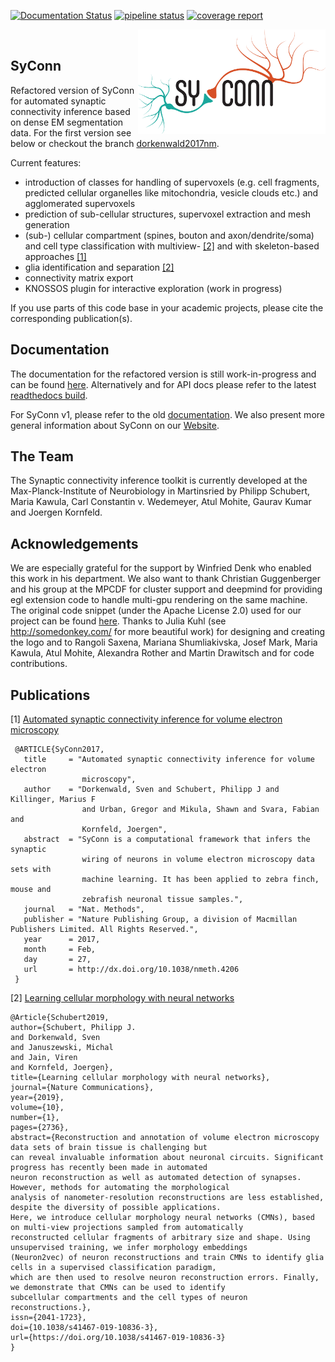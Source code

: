 [![Documentation Status](https://readthedocs.org/projects/syconn/badge/?version=latest)](https://syconn.readthedocs.io/en/latest/?badge=latest)
[![pipeline status](https://gitlab.mpcdf.mpg.de/pschuber/SyConn/badges/master/pipeline.svg)](https://gitlab.mpcdf.mpg.de/pschuber/SyConn/commits/master)
[![coverage report](https://gitlab.mpcdf.mpg.de/pschuber/SyConn/badges/master/coverage.svg)](https://gitlab.mpcdf.mpg.de/pschuber/SyConn/commits/master)

<img align="right" width="300" src="./docs/_static/logo_SyConn.png"><br/>


SyConn
------
Refactored version of SyConn for automated synaptic connectivity inference based on dense EM segmentation data. For the first version
 see below or checkout the branch [dorkenwald2017nm](https://github.com/StructuralNeurobiologyLab/SyConn/tree/dorkenwald2017nm).

Current features:
- introduction of classes for handling of supervoxels (e.g. cell fragments, predicted cellular
organelles like mitochondria, vesicle clouds etc.) and agglomerated supervoxels
- prediction of sub-cellular structures, supervoxel extraction and mesh
  generation
- (sub-) cellular compartment (spines, bouton and axon/dendrite/soma) and cell type classification with multiview- [\[2\]](https://www.nature.com/articles/s41467-019-10836-3) and with skeleton-based approaches [\[1\]](https://www.nature.com/articles/nmeth.4206)
- glia identification and separation [\[2\]](https://www.nature.com/articles/s41467-019-10836-3)
- connectivity matrix export
- KNOSSOS plugin for interactive exploration (work in progress)

If you use parts of this code base in your academic projects, please cite the corresponding publication(s).


Documentation
-------------
The documentation for the refactored version is still work-in-progress and can be found [here](docs/doc.md). Alternatively and for API docs please refer to the latest [readthedocs build](https://syconn.readthedocs.io/en/latest/).

For SyConn v1, please refer to the old [documentation](https://structuralneurobiologylab.github.io/SyConn/documentation/). We also present more general information about SyConn on our [Website](https://structuralneurobiologylab.github.io/SyConn/).


The Team
--------
The Synaptic connectivity inference toolkit is currently developed at the Max-Planck-Institute of Neurobiology in Martinsried by
 Philipp Schubert, Maria Kawula, Carl Constantin v. Wedemeyer, Atul Mohite, Gaurav Kumar and Joergen Kornfeld.


Acknowledgements
----------------
We are especially grateful for the support by Winfried Denk who enabled
this work in his department. We also want to thank Christian
Guggenberger and his group at the MPCDF for cluster support and deepmind
for providing egl extension code to handle multi-gpu rendering on the
same machine. The original code snippet (under the Apache License 2.0)
used for our project can be found
[here](https://github.com/deepmind/dm_control/blob/30069ac11b60ee71acbd9159547d0bc334d63281/dm_control/_render/pyopengl/egl_ext.py).
Thanks to Julia Kuhl (see http://somedonkey.com/ for more beautiful
work) for designing and creating the logo and to Rangoli Saxena, Mariana
Shumliakivska, Josef Mark, Maria Kawula, Atul Mohite, Alexandra Rother
and Martin Drawitsch and for code contributions.


Publications
------------
\[1\] [Automated synaptic connectivity inference for volume electron microscopy](https://www.nature.com/articles/nmeth.4206)
```
 @ARTICLE{SyConn2017,
   title     = "Automated synaptic connectivity inference for volume electron
                microscopy",
   author    = "Dorkenwald, Sven and Schubert, Philipp J and Killinger, Marius F
                and Urban, Gregor and Mikula, Shawn and Svara, Fabian and
                Kornfeld, Joergen",
   abstract  = "SyConn is a computational framework that infers the synaptic
                wiring of neurons in volume electron microscopy data sets with
                machine learning. It has been applied to zebra finch, mouse and
                zebrafish neuronal tissue samples.",
   journal   = "Nat. Methods",
   publisher = "Nature Publishing Group, a division of Macmillan Publishers Limited. All Rights Reserved.",
   year      = 2017,
   month     = Feb,
   day       = 27,
   url       = http://dx.doi.org/10.1038/nmeth.4206
 }
  ```

\[2\] [Learning cellular morphology with neural networks](https://doi.org/10.1038/s41467-019-10836-3)
  ```
  @Article{Schubert2019,
author={Schubert, Philipp J.
and Dorkenwald, Sven
and Januszewski, Michal
and Jain, Viren
and Kornfeld, Joergen},
title={Learning cellular morphology with neural networks},
journal={Nature Communications},
year={2019},
volume={10},
number={1},
pages={2736},
abstract={Reconstruction and annotation of volume electron microscopy data sets of brain tissue is challenging but
can reveal invaluable information about neuronal circuits. Significant progress has recently been made in automated
neuron reconstruction as well as automated detection of synapses. However, methods for automating the morphological
analysis of nanometer-resolution reconstructions are less established, despite the diversity of possible applications.
Here, we introduce cellular morphology neural networks (CMNs), based on multi-view projections sampled from automatically
reconstructed cellular fragments of arbitrary size and shape. Using unsupervised training, we infer morphology embeddings
(Neuron2vec) of neuron reconstructions and train CMNs to identify glia cells in a supervised classification paradigm,
which are then used to resolve neuron reconstruction errors. Finally, we demonstrate that CMNs can be used to identify
subcellular compartments and the cell types of neuron reconstructions.},
issn={2041-1723},
doi={10.1038/s41467-019-10836-3},
url={https://doi.org/10.1038/s41467-019-10836-3}
}
  ```
